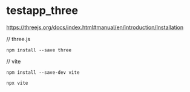 # testapp_three

https://threejs.org/docs/index.html#manual/en/introduction/Installation

// three.js

<code>npm install --save three</code>

// vite

<code>npm install --save-dev vite</code>

<code>npx vite</code>
